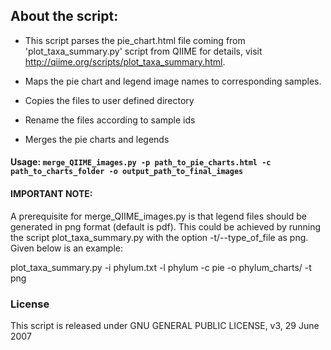## About the script:

- This script parses the pie_chart.html file coming from 'plot_taxa_summary.py' script from QIIME 
  for details, visit http://qiime.org/scripts/plot_taxa_summary.html.
  
- Maps the pie chart and legend image names to corresponding samples.

- Copies the files to user defined directory

- Rename the files according to sample ids

- Merges the pie charts and legends   
     
#### Usage: `merge_QIIME_images.py -p path_to_pie_charts.html -c path_to_charts_folder -o output_path_to_final_images`

#### IMPORTANT NOTE:

A prerequisite for merge_QIIME_images.py is that legend files should be generated in png format (default is pdf). This could be achieved by running the script plot_taxa_summary.py with the option -t/--type_of_file as png. Given below is an example:

plot_taxa_summary.py -i phylum.txt -l phylum -c pie -o phylum_charts/ -t png

### License
This script is released under GNU GENERAL PUBLIC LICENSE, v3, 29 June 2007
